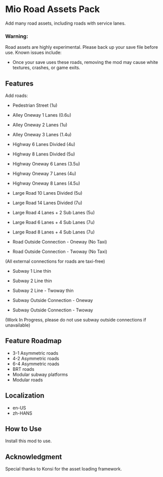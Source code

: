 # Mio Road Assets Pack
Add many road assets, including roads with service lanes.

### Warning:
Road assets are highly experimental. Please back up your save file before use. Known issues include:
- Once your save uses these roads, removing the mod may cause white textures, crashes, or game exits.

## Features
Add roads:
- Pedestrian Street (1u)

- Alley Oneway 1 Lanes (0.6u)
- Alley Oneway 2 Lanes (1u)
- Alley Oneway 3 Lanes (1.4u)

- Highway 6 Lanes Divided (4u)
- Highway 8 Lanes Divided (5u)

- Highway Oneway 6 Lanes (3.5u)
- Highway Oneway 7 Lanes (4u)
- Highway Oneway 8 Lanes (4.5u)

- Large Road 10 Lanes Divided (5u)
- Large Road 14 Lanes Divided (7u)

- Large Road 4 Lanes + 2 Sub Lanes (5u)
- Large Road 6 Lanes + 4 Sub Lanes (7u)
- Large Road 8 Lanes + 4 Sub Lanes (7u)

- Road Outside Connection - Oneway (No Taxi)
- Road Outside Connection - Twoway (No Taxi)

(All external connections for roads are taxi-free)

- Subway 1 Line thin
- Subway 2 Line thin
- Subway 2 Line - Twoway thin

- Subway Outside Connection - Oneway
- Subway Outside Connection - Twoway

(Work In Progress, please do not use subway outside connections if unavailable)

## Feature Roadmap
- 3-1 Asymmetric roads
- 4-2 Asymmetric roads
- 6-4 Asymmetric roads
- BRT roads
- Modular subway platforms
- Modular roads

## Localization
- en-US
- zh-HANS

## How to Use
Install this mod to use.

## Acknowledgment
Special thanks to Konsi for the asset loading framework.